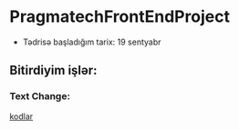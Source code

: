 # PragmatechFrontEndProject

-  Tədrisə başladığım tarix: 19 sentyabr

## Bitirdiyim işlər:

### Text Change:
[kodlar](https://github.com/FeridPiriyev/Text-Change)

